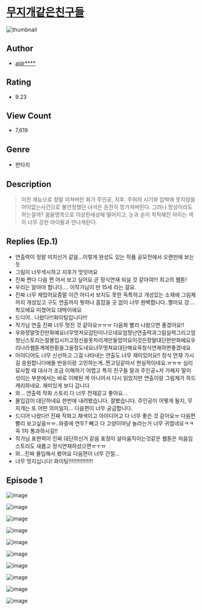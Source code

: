 # [무지개같은친구들](https://comic.naver.com/challenge/list?titleId=810857)
![thumbnail](https://image-comic.pstatic.net/user_contents_data/challenge_comic/2023/05/24/364220/upload_7077516999134885475_480x623.jpeg)

## Author
- [aldr****](https://comic.naver.com/artistTitle?id=364220)

## Rating
- 9.23

## View Count
- 7,619

## Genre
- 판타지

## Description
> 미친 재능으로 정말 미쳐버린 화가 주인공, 지후. 주위의 시기와 압박에 못지않을 어이없는사건으로 불안정했던 녀석은 온전히 망가져버린다. 그러나 망상이라도 하는걸까? 꿈을명목으로 이상한세상에 떨어지고, 눈과 손이 칙칙해진 아이는 색이 너무 강한 아이들과 만나게된다.

## Replies (Ep.1)
- 연출력이 정말 미치신거 같음...이렇게 완성도 있는 작품 공모전에서 오랜만에 보는듯
- 그림이 너무섹시하고 지후가 맛잇어요
- 진짜 쩐다 다음 편 어서 보고 싶어요 곧 정식연재 되실 것 같아여!!! 최고의 웹툰!
- 우리는 알아야 합니다…. 이작가님이 만 15세 라는 걸요.
- 진짜 너무 재밌어요증말 이건 어디서 보지도 못한 독특하고 개성있는 소재에 그림체까지 개성있고 구도 연출까지 뭣하나 흠잡을 곳 없이 너무 완벽합니다..쩔어요 걍.... 쵝오에요 미쳤어요 대박이에요
- 드디어.. 나왔다!!!화이팅입니다!!!
- 작가님 연출 진짜 너무 멋진 것 같아요ㅠㅠㅠ 다음화 빨리 나왔으면 좋겠어요!!
- 우와정말멋진만화예요너무멋져요감탄이나오네요엄청난연출력과그림실력그리고엄청닌스토리는절몰입시키고정신을못차리게만들었어요이것은정말대단한만화예요우리나라웹툰계에한횓을그을정도네요너무멋져요대단해요꼭정식연재하면좋겠네요
- 아이디어도 너무 신선하고 그걸 나타내는 연출도 너무 재미있어요!! 정식 연재 가시길 응원합니다애들 반응이랑 고민하는게..찐고딩같아서 현실적이네요.ㅠㅠㅠ 심리묘사할 때 대사가 조금 이해하기 어렵고 특히 친구들 말과 주인공+저 가해자 말이 섞이는 부분에서는 바로 이해된 게 아니어서 다시 읽었지만 연출이랑 그림체가 하드캐리하네요. 재미있게 보다 갑니다
- 와... 연출력 작화 스토리 다 너무 천재같고 좋아요...
- 몰입감이 대단하네요 한번에 내려봤습니다. 잘봤습니다. 주인공이 어떻게 될지, 무지개는 또 어떤 의미일지... 다음편이 너무 궁금합니다.
- 드디어 나왔다!! 진짜 작화고 채색이고 아이디어고 다 너무 좋은 것 같아요ㅠ 다음편 빨리 보고싶음ㅠㅠ..와중에 연두? 빼고 다 고양이마냥 놀라는거 너무 귀엽네요ㅋㅋ 꼭 1차 통과하시길!!
- 작가님 표현력이 진짜 대단하신거 같음 표정이 살아움직이는것같은 웹툰은 처음임스토리도 새롭고 정식연재하셨으면ㅠㅜㅠ
- 와...진짜 몰입해서 봤어요 다음편이 너무 간절...
- 너무 멋지십니다! 화이팅!!!!!!!!!!!!!!!!

## Episode 1
![image](https://image-comic.pstatic.net/user_contents_data/challenge_comic/2023/05/24/364220/upload_3977635464346744631.jpeg)

![image](https://image-comic.pstatic.net/user_contents_data/challenge_comic/2023/05/25/364220/upload_3689628289122580274.jpeg)

![image](https://image-comic.pstatic.net/user_contents_data/challenge_comic/2023/05/24/364220/upload_7003768545191539764.jpeg)

![image](https://image-comic.pstatic.net/user_contents_data/challenge_comic/2023/05/25/364220/upload_3486683743462110769.jpeg)

![image](https://image-comic.pstatic.net/user_contents_data/challenge_comic/2023/05/25/364220/upload_3486129593913586230.jpeg)

![image](https://image-comic.pstatic.net/user_contents_data/challenge_comic/2023/05/24/364220/upload_7365413102293300025.jpeg)

![image](https://image-comic.pstatic.net/user_contents_data/challenge_comic/2023/05/24/364220/upload_7365409812331389540.jpeg)

![image](https://image-comic.pstatic.net/user_contents_data/challenge_comic/2023/05/24/364220/upload_4062581331835761507.jpeg)

![image](https://image-comic.pstatic.net/user_contents_data/challenge_comic/2023/05/24/364220/upload_7378366478878597432.jpeg)

![image](https://image-comic.pstatic.net/user_contents_data/challenge_comic/2023/05/25/364220/upload_3977863981635221860.jpeg)
